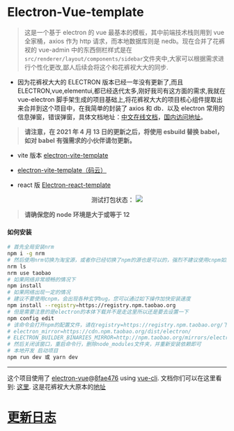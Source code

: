 # Electron-Vue-template

> 这是一个基于 electron 的 vue 最基本的模板，其中前端技术栈则用到 vue 全家桶，axios 作为 http 请求，而本地数据库则是 nedb。现在合并了花裤衩的 vue-admin 中的东西侧栏样式是在`src/renderer/layout/components/sidebar`文件夹中,大家可以根据需求进行个性化更改,鄙人后续会将这个和花裤衩大大的同步.

- 因为花裤衩大大的 ELECTRON 版本已经一年没有更新了,而且 ELECTRON,vue,elementui,都已经迭代太多,刚好我司有这方面的需求,我就在 vue-electron 脚手架生成的项目基础上,将花裤衩大大的项目核心组件提取出来合并到这个项目中，在我简单的封装了 axios 和 db．以及 electron 常用的信息弹窗，错误弹窗，具体文档地址：[中文在线文档](https://umbrella22.github.io/electron-vue-template-doc/)，[国内访问地址](https://zh-sky.gitee.io/electron-vue-template-doc/)。

> **请注意，在 2021 年 4 月 13 日的更新之后，将使用 esbuild 替换 babel，如对 babel 有强需求的小伙伴请勿更新。**

- vite 版本 [electron-vite-template](https://github.com/umbrella22/electron-vite-template)

- [electron-vite-template（码云）](https://gitee.com/Zh-Sky/electron-vite-template)

- react 版 [Electron-react-template](https://github.com/umbrella22/electron-react-template)

<div align="center" >
  <span>测试打包状态：</span>
  <a href="https://github.com/umbrella22/electron-vue-template">
    <img src="https://github.com/umbrella22/electron-vue-template/actions/workflows/build-test.yml/badge.svg">
  </a>
</div>

> **请确保您的 node 环境是大于或等于 12**

#### 如何安装

```bash
# 首先全局安装nrm
npm i -g nrm
# 然后使用nrm切换为淘宝源，或者你已经切换了npm的源也是可以的，强烈不建议使用cnpm如果你不想看到什么奇奇怪怪的爆红问题
nrm ls
nrm use taobao
# 如果网络非常顺畅的情况下
npm install
# 如果网络出现一定的情况
# 建议不要使用cnpm，会出现各种玄学bug。您可以通过如下操作加快安装速度
npm install --registry=https://registry.npm.taobao.org
# 但是需要注意的是electron的本体下载并不是走这里所以还是要去设置一下
npm config edit
# 该命令会打开npm的配置文件，请在registry=https://registry.npm.taobao.org/下一行添加
# electron_mirror=https://cdn.npm.taobao.org/dist/electron/
# ELECTRON_BUILDER_BINARIES_MIRROR=http://npm.taobao.org/mirrors/electron-builder-binaries/
# 然后关闭该窗口，重启命令行，删除node_modules文件夹，并重新安装依赖即可
# 本地开发 启动项目
npm run dev 或 yarn dev

```

---

这个项目使用了 [electron-vue](https://github.com/SimulatedGREG/electron-vue)@[8fae476](https://github.com/SimulatedGREG/electron-vue/tree/8fae4763e9d225d3691b627e83b9e09b56f6c935) using [vue-cli](https://github.com/vuejs/vue-cli). 文档你们可以在这里看到: [这里](https://simulatedgreg.gitbooks.io/electron-vue/content/index.html).
这是花裤衩大大原本的[地址](https://github.com/PanJiaChen/electron-vue-admin)

# [更新日志](CHANGELOG.md)
